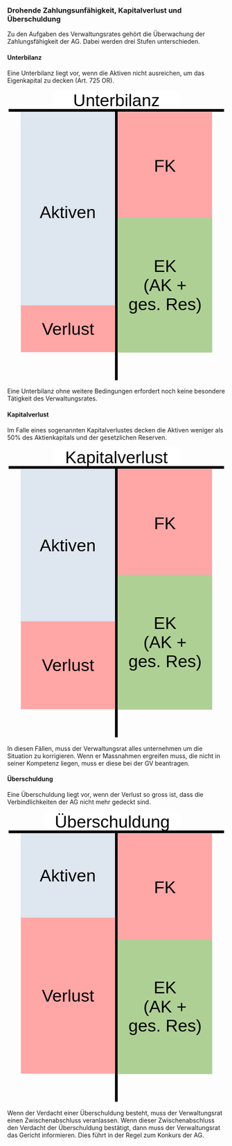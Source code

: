 ### Drohende Zahlungsunfähigkeit, Kapitalverlust und Überschuldung

Zu den Aufgaben des Verwaltungsrates gehört die Überwachung der
Zahlungsfähigkeit der AG. Dabei werden drei Stufen unterschieden.

#### Unterbilanz

Eine Unterbilanz liegt vor, wenn die Aktiven nicht ausreichen, um das
Eigenkapital zu decken (Art. 725 OR).

<svg
   version="1.2"
   width="100%"
   height="108.01mm"
   viewBox="0 0 8101.0002 10801"
   preserveAspectRatio="xMidYMid"
   fill-rule="evenodd"
   stroke-width="28.222"
   stroke-linejoin="round"
   xml:space="preserve"
   id="svg62"
   sodipodi:docname="231024_unterbilanz.svg"
   inkscape:version="1.3 (0e150ed6c4, 2023-07-21)"
   xmlns:inkscape="http://www.inkscape.org/namespaces/inkscape"
   xmlns:sodipodi="http://sodipodi.sourceforge.net/DTD/sodipodi-0.dtd"
   xmlns="http://www.w3.org/2000/svg"
   xmlns:svg="http://www.w3.org/2000/svg"
   xmlns:ooo="http://xml.openoffice.org/svg/export"><sodipodi:namedview
   id="namedview62"
   pagecolor="#ffffff"
   bordercolor="#000000"
   borderopacity="0.25"
   inkscape:showpageshadow="2"
   inkscape:pageopacity="0.0"
   inkscape:pagecheckerboard="0"
   inkscape:deskcolor="#d1d1d1"
   inkscape:document-units="mm"
   inkscape:zoom="0.48106061"
   inkscape:cx="284.7874"
   inkscape:cy="476.0315"
   inkscape:window-width="1280"
   inkscape:window-height="778"
   inkscape:window-x="-6"
   inkscape:window-y="-6"
   inkscape:window-maximized="1"
   inkscape:current-layer="svg62" />&#10; <defs
   class="ClipPathGroup"
   id="defs2">&#10;  <clipPath
   id="presentation_clip_path"
   clipPathUnits="userSpaceOnUse">&#10;   <rect
   x="0"
   y="0"
   width="21000"
   height="29700"
   id="rect1" />&#10;  </clipPath>&#10;  <clipPath
   id="presentation_clip_path_shrink"
   clipPathUnits="userSpaceOnUse">&#10;   <rect
   x="21"
   y="29"
   width="20958"
   height="29641"
   id="rect2" />&#10;  </clipPath>&#10; </defs>&#10; <defs
   id="defs27">&#10;  <font
   id="EmbeddedFont_1"
   horiz-adv-x="2048"
   horiz-origin-x="0"
   horiz-origin-y="0"
   vert-origin-x="512"
   vert-origin-y="768"
   vert-adv-y="1024">&#10;   <font-face
   font-family="Liberation Sans embedded"
   units-per-em="2048"
   font-weight="normal"
   font-style="normal"
   ascent="1852"
   descent="432"
   id="font-face2" />&#10;   <missing-glyph
   horiz-adv-x="2048"
   d="M 0,0 L 2047,0 2047,2047 0,2047 0,0 Z"
   id="missing-glyph2" />&#10;   <glyph
   unicode="z"
   horiz-adv-x="848"
   d="M 83,0 L 83,137 688,943 117,943 117,1082 901,1082 901,945 295,139 922,139 922,0 83,0 Z"
   id="glyph2" />&#10;   <glyph
   unicode="v"
   horiz-adv-x="1024"
   d="M 613,0 L 400,0 7,1082 199,1082 437,378 C 446,351 469,272 506,141 L 541,258 580,376 826,1082 1017,1082 613,0 Z"
   id="glyph3" />&#10;   <glyph
   unicode="u"
   horiz-adv-x="874"
   d="M 314,1082 L 314,396 C 314,325 321,269 335,230 349,191 371,162 402,145 433,128 478,119 537,119 624,119 692,149 742,208 792,267 817,350 817,455 L 817,1082 997,1082 997,231 C 997,105 999,28 1003,0 L 833,0 C 832,3 832,12 831,27 830,42 830,59 829,78 828,97 826,132 825,185 L 822,185 C 781,110 733,58 679,27 624,-4 557,-20 476,-20 357,-20 271,10 216,69 161,128 133,225 133,361 L 133,1082 314,1082 Z"
   id="glyph4" />&#10;   <glyph
   unicode="t"
   horiz-adv-x="531"
   d="M 554,8 C 495,-8 434,-16 372,-16 228,-16 156,66 156,229 L 156,951 31,951 31,1082 163,1082 216,1324 336,1324 336,1082 536,1082 536,951 336,951 336,268 C 336,216 345,180 362,159 379,138 408,127 450,127 474,127 509,132 554,141 L 554,8 Z"
   id="glyph5" />&#10;   <glyph
   unicode="s"
   horiz-adv-x="901"
   d="M 950,299 C 950,197 912,118 835,63 758,8 650,-20 511,-20 376,-20 273,2 200,47 127,91 79,160 57,254 L 216,285 C 231,227 263,185 311,158 359,131 426,117 511,117 602,117 669,131 712,159 754,187 775,229 775,285 775,328 760,362 731,389 702,416 654,438 589,455 L 460,489 C 357,516 283,542 240,568 196,593 162,624 137,661 112,698 100,743 100,796 100,895 135,970 206,1022 276,1073 378,1099 513,1099 632,1099 727,1078 798,1036 868,994 912,927 931,834 L 769,814 C 759,862 732,899 689,925 645,950 586,963 513,963 432,963 372,951 333,926 294,901 275,864 275,814 275,783 283,758 299,738 315,718 339,701 370,687 401,673 467,654 568,629 663,605 732,583 774,563 816,542 849,520 874,495 898,470 917,442 930,410 943,377 950,340 950,299 Z"
   id="glyph6" />&#10;   <glyph
   unicode="r"
   horiz-adv-x="522"
   d="M 142,0 L 142,830 C 142,906 140,990 136,1082 L 306,1082 C 311,959 314,886 314,861 L 318,861 C 347,954 380,1017 417,1051 454,1085 507,1102 575,1102 599,1102 623,1099 648,1092 L 648,927 C 624,934 592,937 552,937 477,937 420,905 381,841 342,776 322,684 322,564 L 322,0 142,0 Z"
   id="glyph7" />&#10;   <glyph
   unicode="n"
   horiz-adv-x="874"
   d="M 825,0 L 825,686 C 825,757 818,813 804,852 790,891 768,920 737,937 706,954 661,963 602,963 515,963 447,933 397,874 347,815 322,732 322,627 L 322,0 142,0 142,851 C 142,977 140,1054 136,1082 L 306,1082 C 307,1079 307,1070 308,1055 309,1040 310,1024 311,1005 312,986 313,950 314,897 L 317,897 C 358,972 406,1025 461,1056 515,1087 582,1102 663,1102 782,1102 869,1073 924,1014 979,955 1006,857 1006,721 L 1006,0 825,0 Z"
   id="glyph8" />&#10;   <glyph
   unicode="l"
   horiz-adv-x="195"
   d="M 138,0 L 138,1484 318,1484 318,0 138,0 Z"
   id="glyph9" />&#10;   <glyph
   unicode="k"
   horiz-adv-x="901"
   d="M 816,0 L 450,494 318,385 318,0 138,0 138,1484 318,1484 318,557 793,1082 1004,1082 565,617 1027,0 816,0 Z"
   id="glyph10" />&#10;   <glyph
   unicode="i"
   horiz-adv-x="187"
   d="M 137,1312 L 137,1484 317,1484 317,1312 137,1312 Z M 137,0 L 137,1082 317,1082 317,0 137,0 Z"
   id="glyph11" />&#10;   <glyph
   unicode="g"
   horiz-adv-x="936"
   d="M 548,-425 C 430,-425 336,-402 266,-355 196,-309 151,-243 131,-158 L 312,-132 C 324,-182 351,-220 392,-247 433,-274 486,-288 553,-288 732,-288 822,-183 822,27 L 822,201 820,201 C 786,132 739,80 680,45 621,10 551,-8 472,-8 339,-8 242,36 180,124 117,212 86,350 86,539 86,730 120,872 187,963 254,1054 355,1099 492,1099 569,1099 635,1082 692,1047 748,1012 791,962 822,897 L 824,897 C 824,917 825,952 828,1001 831,1050 833,1077 836,1082 L 1007,1082 C 1003,1046 1001,971 1001,858 L 1001,31 C 1001,-273 850,-425 548,-425 Z M 822,541 C 822,629 810,705 786,769 762,832 728,881 685,915 641,948 591,965 536,965 444,965 377,932 335,865 293,798 272,690 272,541 272,393 292,287 331,222 370,157 438,125 533,125 590,125 640,142 684,175 728,208 762,256 786,319 810,381 822,455 822,541 Z"
   id="glyph12" />&#10;   <glyph
   unicode="e"
   horiz-adv-x="972"
   d="M 276,503 C 276,379 302,283 353,216 404,149 479,115 578,115 656,115 719,131 766,162 813,193 844,233 861,281 L 1019,236 C 954,65 807,-20 578,-20 418,-20 296,28 213,123 129,218 87,360 87,548 87,727 129,864 213,959 296,1054 416,1102 571,1102 889,1102 1048,910 1048,527 L 1048,503 276,503 Z M 862,641 C 852,755 823,838 775,891 727,943 658,969 568,969 481,969 412,940 361,882 310,823 282,743 278,641 L 862,641 Z"
   id="glyph13" />&#10;   <glyph
   unicode="b"
   horiz-adv-x="927"
   d="M 1053,546 C 1053,169 920,-20 655,-20 573,-20 505,-5 451,25 396,54 352,102 318,168 L 316,168 C 316,147 315,116 312,74 309,31 307,7 306,0 L 132,0 C 136,36 138,110 138,223 L 138,1484 318,1484 318,1061 C 318,1018 317,967 314,908 L 318,908 C 351,977 396,1027 451,1057 506,1087 574,1102 655,1102 792,1102 892,1056 957,964 1021,872 1053,733 1053,546 Z M 864,540 C 864,691 844,800 804,865 764,930 699,963 609,963 508,963 434,928 388,859 341,790 318,680 318,529 318,387 341,282 386,215 431,147 505,113 607,113 698,113 763,147 804,214 844,281 864,389 864,540 Z"
   id="glyph14" />&#10;   <glyph
   unicode="a"
   horiz-adv-x="1060"
   d="M 414,-20 C 305,-20 224,9 169,66 114,123 87,202 87,302 87,414 124,500 198,560 271,620 390,652 554,656 L 797,660 797,719 C 797,807 778,870 741,908 704,946 645,965 565,965 484,965 426,951 389,924 352,897 330,853 323,793 L 135,810 C 166,1005 310,1102 569,1102 705,1102 807,1071 876,1009 945,946 979,856 979,738 L 979,272 C 979,219 986,179 1000,152 1014,125 1041,111 1080,111 1097,111 1117,113 1139,118 L 1139,6 C 1094,-5 1047,-10 1000,-10 933,-10 885,8 855,43 824,78 807,132 803,207 L 797,207 C 751,124 698,66 637,32 576,-3 501,-20 414,-20 Z M 455,115 C 521,115 580,130 631,160 682,190 723,231 753,284 782,336 797,390 797,445 L 797,534 600,530 C 515,529 451,520 408,504 364,488 330,463 307,430 284,397 272,353 272,299 272,240 288,195 320,163 351,131 396,115 455,115 Z"
   id="glyph15" />&#10;   <glyph
   unicode="V"
   horiz-adv-x="1350"
   d="M 782,0 L 584,0 9,1409 210,1409 600,417 684,168 768,417 1156,1409 1357,1409 782,0 Z"
   id="glyph16" />&#10;   <glyph
   unicode="U"
   horiz-adv-x="1165"
   d="M 731,-20 C 616,-20 515,1 429,43 343,85 276,146 229,226 182,306 158,401 158,512 L 158,1409 349,1409 349,528 C 349,399 382,302 447,235 512,168 607,135 730,135 857,135 955,170 1026,239 1096,308 1131,408 1131,541 L 1131,1409 1321,1409 1321,530 C 1321,416 1297,318 1249,235 1200,152 1132,89 1044,46 955,2 851,-20 731,-20 Z"
   id="glyph17" />&#10;   <glyph
   unicode="R"
   horiz-adv-x="1226"
   d="M 1164,0 L 798,585 359,585 359,0 168,0 168,1409 831,1409 C 990,1409 1112,1374 1199,1303 1285,1232 1328,1133 1328,1006 1328,901 1298,813 1237,742 1176,671 1091,626 984,607 L 1384,0 1164,0 Z M 1136,1004 C 1136,1086 1108,1149 1053,1192 997,1235 917,1256 812,1256 L 359,1256 359,736 820,736 C 921,736 999,760 1054,807 1109,854 1136,919 1136,1004 Z"
   id="glyph18" />&#10;   <glyph
   unicode="K"
   horiz-adv-x="1182"
   d="M 1106,0 L 543,680 359,540 359,0 168,0 168,1409 359,1409 359,703 1038,1409 1263,1409 663,797 1343,0 1106,0 Z"
   id="glyph19" />&#10;   <glyph
   unicode="F"
   horiz-adv-x="1006"
   d="M 359,1253 L 359,729 1145,729 1145,571 359,571 359,0 168,0 168,1409 1169,1409 1169,1253 359,1253 Z"
   id="glyph20" />&#10;   <glyph
   unicode="E"
   horiz-adv-x="1112"
   d="M 168,0 L 168,1409 1237,1409 1237,1253 359,1253 359,801 1177,801 1177,647 359,647 359,156 1278,156 1278,0 168,0 Z"
   id="glyph21" />&#10;   <glyph
   unicode="A"
   horiz-adv-x="1368"
   d="M 1167,0 L 1006,412 364,412 202,0 4,0 579,1409 796,1409 1362,0 1167,0 Z M 685,1265 L 676,1237 C 659,1182 635,1111 602,1024 L 422,561 949,561 768,1026 C 749,1072 731,1124 712,1182 L 685,1265 Z"
   id="glyph22" />&#10;   <glyph
   unicode="."
   horiz-adv-x="204"
   d="M 187,0 L 187,219 382,219 382,0 187,0 Z"
   id="glyph23" />&#10;   <glyph
   unicode="+"
   horiz-adv-x="998"
   d="M 671,608 L 671,180 524,180 524,608 100,608 100,754 524,754 524,1182 671,1182 671,754 1095,754 1095,608 671,608 Z"
   id="glyph24" />&#10;   <glyph
   unicode=")"
   horiz-adv-x="548"
   d="M 555,528 C 555,335 525,162 465,9 404,-144 311,-289 186,-424 L 12,-424 C 137,-284 229,-136 287,19 345,174 374,344 374,530 374,716 345,887 287,1042 228,1197 137,1345 12,1484 L 186,1484 C 312,1348 405,1203 465,1050 525,896 555,723 555,532 L 555,528 Z"
   id="glyph25" />&#10;   <glyph
   unicode="("
   horiz-adv-x="548"
   d="M 127,532 C 127,725 157,898 218,1051 278,1204 371,1349 496,1484 L 670,1484 C 545,1345 454,1198 396,1042 337,886 308,715 308,530 308,345 337,175 395,20 452,-135 544,-283 670,-424 L 496,-424 C 370,-288 277,-143 217,11 157,164 127,337 127,528 L 127,532 Z"
   id="glyph26" />&#10;   <glyph
   unicode=" "
   horiz-adv-x="564"
   id="glyph27" />&#10;  </font>&#10; </defs>&#10; <defs
   class="TextShapeIndex"
   id="defs28">&#10;  <g
   ooo:slide="id1"
   ooo:id-list="id3 id4 id5 id6 id7 id8 id9"
   id="g27" />&#10; </defs>&#10; <defs
   class="EmbeddedBulletChars"
   id="defs37">&#10;  <g
   id="bullet-char-template-57356"
   transform="matrix(4.8828125e-4,0,0,-4.8828125e-4,0,0)">&#10;   <path
   d="M 580,1141 1163,571 580,0 -4,571 Z"
   id="path28" />&#10;  </g>&#10;  <g
   id="bullet-char-template-57354"
   transform="matrix(4.8828125e-4,0,0,-4.8828125e-4,0,0)">&#10;   <path
   d="M 8,1128 H 1137 V 0 H 8 Z"
   id="path29" />&#10;  </g>&#10;  <g
   id="bullet-char-template-10146"
   transform="matrix(4.8828125e-4,0,0,-4.8828125e-4,0,0)">&#10;   <path
   d="M 174,0 602,739 174,1481 1456,739 Z M 1358,739 309,1346 659,739 Z"
   id="path30" />&#10;  </g>&#10;  <g
   id="bullet-char-template-10132"
   transform="matrix(4.8828125e-4,0,0,-4.8828125e-4,0,0)">&#10;   <path
   d="M 2015,739 1276,0 H 717 l 543,543 H 174 v 393 h 1086 l -543,545 h 557 z"
   id="path31" />&#10;  </g>&#10;  <g
   id="bullet-char-template-10007"
   transform="matrix(4.8828125e-4,0,0,-4.8828125e-4,0,0)">&#10;   <path
   d="m 0,-2 c -7,16 -16,29 -25,39 l 381,530 c -94,256 -141,385 -141,387 0,25 13,38 40,38 9,0 21,-2 34,-5 21,4 42,12 65,25 l 27,-13 111,-251 280,301 64,-25 24,25 c 21,-10 41,-24 62,-43 C 886,937 835,863 770,784 769,783 710,716 594,584 L 774,223 c 0,-27 -21,-55 -63,-84 l 16,-20 C 717,90 699,76 672,76 641,76 570,178 457,381 L 164,-76 c -22,-34 -53,-51 -92,-51 -42,0 -63,17 -64,51 -7,9 -10,24 -10,44 0,9 1,19 2,30 z"
   id="path32" />&#10;  </g>&#10;  <g
   id="bullet-char-template-10004"
   transform="matrix(4.8828125e-4,0,0,-4.8828125e-4,0,0)">&#10;   <path
   d="M 285,-33 C 182,-33 111,30 74,156 52,228 41,333 41,471 c 0,78 14,145 41,201 34,71 87,106 158,106 53,0 88,-31 106,-94 l 23,-176 c 8,-64 28,-97 59,-98 l 735,706 c 11,11 33,17 66,17 42,0 63,-15 63,-46 V 965 c 0,-36 -10,-64 -30,-84 L 442,47 C 390,-6 338,-33 285,-33 Z"
   id="path33" />&#10;  </g>&#10;  <g
   id="bullet-char-template-9679"
   transform="matrix(4.8828125e-4,0,0,-4.8828125e-4,0,0)">&#10;   <path
   d="M 813,0 C 632,0 489,54 383,161 276,268 223,411 223,592 c 0,181 53,324 160,431 106,107 249,161 430,161 179,0 323,-54 432,-161 108,-107 162,-251 162,-431 0,-180 -54,-324 -162,-431 C 1136,54 992,0 813,0 Z"
   id="path34" />&#10;  </g>&#10;  <g
   id="bullet-char-template-8226"
   transform="matrix(4.8828125e-4,0,0,-4.8828125e-4,0,0)">&#10;   <path
   d="m 346,457 c -73,0 -137,26 -191,78 -54,51 -81,114 -81,188 0,73 27,136 81,188 54,52 118,78 191,78 73,0 134,-26 185,-79 51,-51 77,-114 77,-187 0,-75 -25,-137 -76,-188 -50,-52 -112,-78 -186,-78 z"
   id="path35" />&#10;  </g>&#10;  <g
   id="bullet-char-template-8211"
   transform="matrix(4.8828125e-4,0,0,-4.8828125e-4,0,0)">&#10;   <path
   d="M -4,459 H 1135 V 606 H -4 Z"
   id="path36" />&#10;  </g>&#10;  <g
   id="bullet-char-template-61548"
   transform="matrix(4.8828125e-4,0,0,-4.8828125e-4,0,0)">&#10;   <path
   d="m 173,740 c 0,163 58,303 173,419 116,115 255,173 419,173 163,0 302,-58 418,-173 116,-116 174,-256 174,-419 0,-163 -58,-303 -174,-418 C 1067,206 928,148 765,148 601,148 462,206 346,322 231,437 173,577 173,740 Z"
   id="path37" />&#10;  </g>&#10; </defs>&#10; <g
   id="g37"
   transform="translate(-2950,-2275)">&#10;  <g
   id="id2"
   class="Master_Slide">&#10;   <g
   id="bg-id2"
   class="Background" />&#10;   <g
   id="bo-id2"
   class="BackgroundObjects" />&#10;  </g>&#10; </g>&#10; <g
   class="SlideGroup"
   id="g62"
   transform="translate(-2950,-2275)">&#10;  <g
   id="g61">&#10;   <g
   id="container-id1">&#10;    <g
   id="id1"
   class="Slide"
   clip-path="url(#presentation_clip_path)">&#10;     <g
   class="Page"
   id="g60">&#10;      <g
   class="com.sun.star.drawing.CustomShape"
   id="g40">&#10;       <g
   id="id3">&#10;        <rect
   class="BoundingBox"
   stroke="none"
   fill="none"
   x="4625"
   y="2275"
   width="4751"
   height="751"
   id="rect37" />&#10;        <path
   fill="#ffffff"
   stroke="none"
   d="M 7000,3025 H 4625 v -750 h 4750 v 750 z"
   id="path38" />&#10;        <text
   class="SVGTextShape"
   id="text40"><tspan
     class="TextParagraph"
     font-family="'Liberation Sans', sans-serif"
     font-size="635px"
     font-weight="400"
     id="tspan40"><tspan
       class="TextPosition"
       x="5399"
       y="2870"
       id="tspan39"><tspan
         fill="#000000"
         stroke="none"
         style="white-space:pre"
         id="tspan38">Unterbilanz</tspan></tspan></tspan></text>&#10;       </g>&#10;      </g>&#10;      <g
   class="com.sun.star.drawing.LineShape"
   id="g41">&#10;       <g
   id="id4">&#10;        <rect
   class="BoundingBox"
   stroke="none"
   fill="none"
   x="2950"
   y="2975"
   width="8101"
   height="101"
   id="rect40" />&#10;        <path
   fill="none"
   stroke="#000000"
   stroke-width="100"
   stroke-linejoin="round"
   d="m 3000,3025 h 8000"
   id="path40" />&#10;       </g>&#10;      </g>&#10;      <g
   class="com.sun.star.drawing.LineShape"
   id="g42">&#10;       <g
   id="id5">&#10;        <rect
   class="BoundingBox"
   stroke="none"
   fill="none"
   x="6950"
   y="2975"
   width="101"
   height="10101"
   id="rect41" />&#10;        <path
   fill="none"
   stroke="#000000"
   stroke-width="100"
   stroke-linejoin="round"
   d="M 7000,3025 V 13025"
   id="path41" />&#10;       </g>&#10;      </g>&#10;      <g
   class="com.sun.star.drawing.CustomShape"
   id="g44">&#10;       <g
   id="id6">&#10;        <rect
   class="BoundingBox"
   stroke="none"
   fill="none"
   x="7055"
   y="3085"
   width="3501"
   height="4001"
   id="rect42" />&#10;        <path
   fill="#ffa6a6"
   stroke="none"
   d="M 8805,7085 H 7055 V 3085 h 3500 v 4000 z"
   id="path42" />&#10;        <text
   class="SVGTextShape"
   id="text44"><tspan
     class="TextParagraph"
     font-family="'Liberation Sans', sans-serif"
     font-size="635px"
     font-weight="400"
     id="tspan44"><tspan
       class="TextPosition"
       x="8398"
       y="5305"
       id="tspan43"><tspan
         fill="#000000"
         stroke="none"
         style="white-space:pre"
         id="tspan42">FK</tspan></tspan></tspan></text>&#10;       </g>&#10;      </g>&#10;      <g
   class="com.sun.star.drawing.CustomShape"
   id="g53">&#10;       <g
   id="id7">&#10;        <rect
   class="BoundingBox"
   stroke="none"
   fill="none"
   x="7060"
   y="7000"
   width="3501"
   height="5001"
   id="rect44" />&#10;        <path
   fill="#afd095"
   stroke="none"
   d="M 8810,12000 H 7060 V 7000 h 3500 v 5000 z"
   id="path44" />&#10;        <text
   class="SVGTextShape"
   id="text53"><tspan
     class="TextParagraph"
     font-family="'Liberation Sans', sans-serif"
     font-size="635px"
     font-weight="400"
     id="tspan47"><tspan
       class="TextPosition"
       x="8386"
       y="9009"
       id="tspan46"><tspan
         fill="#000000"
         stroke="none"
         style="white-space:pre"
         id="tspan45">EK</tspan></tspan></tspan><tspan
     class="TextParagraph"
     font-family="'Liberation Sans', sans-serif"
     font-size="635px"
     font-weight="400"
     id="tspan50"><tspan
       class="TextPosition"
       x="8005"
       y="9720"
       id="tspan49"><tspan
         fill="#000000"
         stroke="none"
         style="white-space:pre"
         id="tspan48">(AK +</tspan></tspan></tspan><tspan
     class="TextParagraph"
     font-family="'Liberation Sans', sans-serif"
     font-size="635px"
     font-weight="400"
     id="tspan53"><tspan
       class="TextPosition"
       x="7452"
       y="10431"
       id="tspan52"><tspan
         fill="#000000"
         stroke="none"
         style="white-space:pre"
         id="tspan51">ges. Res)</tspan></tspan></tspan></text>&#10;       </g>&#10;      </g>&#10;      <g
   class="com.sun.star.drawing.CustomShape"
   id="g56">&#10;       <g
   id="id8">&#10;        <rect
   class="BoundingBox"
   stroke="none"
   fill="none"
   x="3445"
   y="3084"
   width="3501"
   height="7416"
   id="rect53" />&#10;        <path
   fill="#dee6ef"
   stroke="none"
   d="M 5195,10499 H 3445 V 3084 h 3500 v 7415 z"
   id="path53" />&#10;        <text
   class="SVGTextShape"
   id="text56"><tspan
     class="TextParagraph"
     font-family="'Liberation Sans', sans-serif"
     font-size="635px"
     font-weight="400"
     id="tspan56"><tspan
       class="TextPosition"
       x="4155"
       y="7012"
       id="tspan55"><tspan
         fill="#000000"
         stroke="none"
         style="white-space:pre"
         id="tspan54">Aktiven</tspan></tspan></tspan></text>&#10;       </g>&#10;      </g>&#10;      <g
   class="com.sun.star.drawing.CustomShape"
   id="g59">&#10;       <g
   id="id9">&#10;        <rect
   class="BoundingBox"
   stroke="none"
   fill="none"
   x="3455"
   y="10249"
   width="3501"
   height="1736"
   id="rect56" />&#10;        <path
   fill="#ffa6a6"
   stroke="none"
   d="M 5205,11984 H 3455 v -1735 h 3500 v 1735 z"
   id="path56" />&#10;        <text
   class="SVGTextShape"
   id="text59"><tspan
     class="TextParagraph"
     font-family="'Liberation Sans', sans-serif"
     font-size="635px"
     font-weight="400"
     id="tspan59"><tspan
       class="TextPosition"
       x="4235"
       y="11337"
       id="tspan58"><tspan
         fill="#000000"
         stroke="none"
         style="white-space:pre"
         id="tspan57">Verlust</tspan></tspan></tspan></text>&#10;
         </g>&#10;      </g>&#10;     </g>&#10;    </g>&#10;   </g>&#10;
         </g>&#10; </g>&#10;</svg>
         
Eine Unterbilanz ohne weitere Bedingungen erfordert noch keine besondere
Tätigkeit des Verwaltungsrates.

#### Kapitalverlust

Im Falle eines sogenannten Kapitalverlustes decken die Aktiven weniger
als 50% des Aktienkapitals und der gesetzlichen Reserven.

<svg
   version="1.2"
   width="100%"
   height="108.01mm"
   viewBox="0 0 8101.0002 10801"
   preserveAspectRatio="xMidYMid"
   fill-rule="evenodd"
   stroke-width="28.222"
   stroke-linejoin="round"
   xml:space="preserve"
   id="svg60"
   sodipodi:docname="231024_kapitalverlust.svg"
   inkscape:version="1.3 (0e150ed6c4, 2023-07-21)"
   xmlns:inkscape="http://www.inkscape.org/namespaces/inkscape"
   xmlns:sodipodi="http://sodipodi.sourceforge.net/DTD/sodipodi-0.dtd"
   xmlns="http://www.w3.org/2000/svg"
   xmlns:svg="http://www.w3.org/2000/svg"
   xmlns:ooo="http://xml.openoffice.org/svg/export"><sodipodi:namedview
   id="namedview60"
   pagecolor="#ffffff"
   bordercolor="#000000"
   borderopacity="0.25"
   inkscape:showpageshadow="2"
   inkscape:pageopacity="0.0"
   inkscape:pagecheckerboard="0"
   inkscape:deskcolor="#d1d1d1"
   inkscape:document-units="mm"
   inkscape:zoom="0.48106061"
   inkscape:cx="284.7874"
   inkscape:cy="473.95276"
   inkscape:window-width="1280"
   inkscape:window-height="778"
   inkscape:window-x="-6"
   inkscape:window-y="-6"
   inkscape:window-maximized="1"
   inkscape:current-layer="svg60" />&#10; <defs
   class="ClipPathGroup"
   id="defs2">&#10;  <clipPath
   id="presentation_clip_path"
   clipPathUnits="userSpaceOnUse">&#10;   <rect
   x="0"
   y="0"
   width="21000"
   height="29700"
   id="rect1" />&#10;  </clipPath>&#10;  <clipPath
   id="presentation_clip_path_shrink"
   clipPathUnits="userSpaceOnUse">&#10;   <rect
   x="21"
   y="29"
   width="20958"
   height="29641"
   id="rect2" />&#10;  </clipPath>&#10; </defs>&#10; <defs
   id="defs25">&#10;  <font
   id="EmbeddedFont_1"
   horiz-adv-x="2048"
   horiz-origin-x="0"
   horiz-origin-y="0"
   vert-origin-x="512"
   vert-origin-y="768"
   vert-adv-y="1024">&#10;   <font-face
   font-family="Liberation Sans embedded"
   units-per-em="2048"
   font-weight="normal"
   font-style="normal"
   ascent="1852"
   descent="432"
   id="font-face2" />&#10;   <missing-glyph
   horiz-adv-x="2048"
   d="M 0,0 L 2047,0 2047,2047 0,2047 0,0 Z"
   id="missing-glyph2" />&#10;   <glyph
   unicode="v"
   horiz-adv-x="1024"
   d="M 613,0 L 400,0 7,1082 199,1082 437,378 C 446,351 469,272 506,141 L 541,258 580,376 826,1082 1017,1082 613,0 Z"
   id="glyph2" />&#10;   <glyph
   unicode="u"
   horiz-adv-x="874"
   d="M 314,1082 L 314,396 C 314,325 321,269 335,230 349,191 371,162 402,145 433,128 478,119 537,119 624,119 692,149 742,208 792,267 817,350 817,455 L 817,1082 997,1082 997,231 C 997,105 999,28 1003,0 L 833,0 C 832,3 832,12 831,27 830,42 830,59 829,78 828,97 826,132 825,185 L 822,185 C 781,110 733,58 679,27 624,-4 557,-20 476,-20 357,-20 271,10 216,69 161,128 133,225 133,361 L 133,1082 314,1082 Z"
   id="glyph3" />&#10;   <glyph
   unicode="t"
   horiz-adv-x="531"
   d="M 554,8 C 495,-8 434,-16 372,-16 228,-16 156,66 156,229 L 156,951 31,951 31,1082 163,1082 216,1324 336,1324 336,1082 536,1082 536,951 336,951 336,268 C 336,216 345,180 362,159 379,138 408,127 450,127 474,127 509,132 554,141 L 554,8 Z"
   id="glyph4" />&#10;   <glyph
   unicode="s"
   horiz-adv-x="901"
   d="M 950,299 C 950,197 912,118 835,63 758,8 650,-20 511,-20 376,-20 273,2 200,47 127,91 79,160 57,254 L 216,285 C 231,227 263,185 311,158 359,131 426,117 511,117 602,117 669,131 712,159 754,187 775,229 775,285 775,328 760,362 731,389 702,416 654,438 589,455 L 460,489 C 357,516 283,542 240,568 196,593 162,624 137,661 112,698 100,743 100,796 100,895 135,970 206,1022 276,1073 378,1099 513,1099 632,1099 727,1078 798,1036 868,994 912,927 931,834 L 769,814 C 759,862 732,899 689,925 645,950 586,963 513,963 432,963 372,951 333,926 294,901 275,864 275,814 275,783 283,758 299,738 315,718 339,701 370,687 401,673 467,654 568,629 663,605 732,583 774,563 816,542 849,520 874,495 898,470 917,442 930,410 943,377 950,340 950,299 Z"
   id="glyph5" />&#10;   <glyph
   unicode="r"
   horiz-adv-x="522"
   d="M 142,0 L 142,830 C 142,906 140,990 136,1082 L 306,1082 C 311,959 314,886 314,861 L 318,861 C 347,954 380,1017 417,1051 454,1085 507,1102 575,1102 599,1102 623,1099 648,1092 L 648,927 C 624,934 592,937 552,937 477,937 420,905 381,841 342,776 322,684 322,564 L 322,0 142,0 Z"
   id="glyph6" />&#10;   <glyph
   unicode="p"
   horiz-adv-x="927"
   d="M 1053,546 C 1053,169 920,-20 655,-20 488,-20 376,43 319,168 L 314,168 C 317,163 318,106 318,-2 L 318,-425 138,-425 138,861 C 138,972 136,1046 132,1082 L 306,1082 C 307,1079 308,1070 309,1054 310,1037 312,1012 314,978 315,944 316,921 316,908 L 320,908 C 352,975 394,1024 447,1055 500,1086 569,1101 655,1101 788,1101 888,1056 954,967 1020,878 1053,737 1053,546 Z M 864,542 C 864,693 844,800 803,865 762,930 698,962 609,962 538,962 482,947 442,917 401,887 371,840 350,777 329,713 318,630 318,528 318,386 341,281 386,214 431,147 505,113 607,113 696,113 762,146 803,212 844,277 864,387 864,542 Z"
   id="glyph7" />&#10;   <glyph
   unicode="n"
   horiz-adv-x="874"
   d="M 825,0 L 825,686 C 825,757 818,813 804,852 790,891 768,920 737,937 706,954 661,963 602,963 515,963 447,933 397,874 347,815 322,732 322,627 L 322,0 142,0 142,851 C 142,977 140,1054 136,1082 L 306,1082 C 307,1079 307,1070 308,1055 309,1040 310,1024 311,1005 312,986 313,950 314,897 L 317,897 C 358,972 406,1025 461,1056 515,1087 582,1102 663,1102 782,1102 869,1073 924,1014 979,955 1006,857 1006,721 L 1006,0 825,0 Z"
   id="glyph8" />&#10;   <glyph
   unicode="l"
   horiz-adv-x="195"
   d="M 138,0 L 138,1484 318,1484 318,0 138,0 Z"
   id="glyph9" />&#10;   <glyph
   unicode="k"
   horiz-adv-x="901"
   d="M 816,0 L 450,494 318,385 318,0 138,0 138,1484 318,1484 318,557 793,1082 1004,1082 565,617 1027,0 816,0 Z"
   id="glyph10" />&#10;   <glyph
   unicode="i"
   horiz-adv-x="187"
   d="M 137,1312 L 137,1484 317,1484 317,1312 137,1312 Z M 137,0 L 137,1082 317,1082 317,0 137,0 Z"
   id="glyph11" />&#10;   <glyph
   unicode="g"
   horiz-adv-x="936"
   d="M 548,-425 C 430,-425 336,-402 266,-355 196,-309 151,-243 131,-158 L 312,-132 C 324,-182 351,-220 392,-247 433,-274 486,-288 553,-288 732,-288 822,-183 822,27 L 822,201 820,201 C 786,132 739,80 680,45 621,10 551,-8 472,-8 339,-8 242,36 180,124 117,212 86,350 86,539 86,730 120,872 187,963 254,1054 355,1099 492,1099 569,1099 635,1082 692,1047 748,1012 791,962 822,897 L 824,897 C 824,917 825,952 828,1001 831,1050 833,1077 836,1082 L 1007,1082 C 1003,1046 1001,971 1001,858 L 1001,31 C 1001,-273 850,-425 548,-425 Z M 822,541 C 822,629 810,705 786,769 762,832 728,881 685,915 641,948 591,965 536,965 444,965 377,932 335,865 293,798 272,690 272,541 272,393 292,287 331,222 370,157 438,125 533,125 590,125 640,142 684,175 728,208 762,256 786,319 810,381 822,455 822,541 Z"
   id="glyph12" />&#10;   <glyph
   unicode="e"
   horiz-adv-x="972"
   d="M 276,503 C 276,379 302,283 353,216 404,149 479,115 578,115 656,115 719,131 766,162 813,193 844,233 861,281 L 1019,236 C 954,65 807,-20 578,-20 418,-20 296,28 213,123 129,218 87,360 87,548 87,727 129,864 213,959 296,1054 416,1102 571,1102 889,1102 1048,910 1048,527 L 1048,503 276,503 Z M 862,641 C 852,755 823,838 775,891 727,943 658,969 568,969 481,969 412,940 361,882 310,823 282,743 278,641 L 862,641 Z"
   id="glyph13" />&#10;   <glyph
   unicode="a"
   horiz-adv-x="1060"
   d="M 414,-20 C 305,-20 224,9 169,66 114,123 87,202 87,302 87,414 124,500 198,560 271,620 390,652 554,656 L 797,660 797,719 C 797,807 778,870 741,908 704,946 645,965 565,965 484,965 426,951 389,924 352,897 330,853 323,793 L 135,810 C 166,1005 310,1102 569,1102 705,1102 807,1071 876,1009 945,946 979,856 979,738 L 979,272 C 979,219 986,179 1000,152 1014,125 1041,111 1080,111 1097,111 1117,113 1139,118 L 1139,6 C 1094,-5 1047,-10 1000,-10 933,-10 885,8 855,43 824,78 807,132 803,207 L 797,207 C 751,124 698,66 637,32 576,-3 501,-20 414,-20 Z M 455,115 C 521,115 580,130 631,160 682,190 723,231 753,284 782,336 797,390 797,445 L 797,534 600,530 C 515,529 451,520 408,504 364,488 330,463 307,430 284,397 272,353 272,299 272,240 288,195 320,163 351,131 396,115 455,115 Z"
   id="glyph14" />&#10;   <glyph
   unicode="V"
   horiz-adv-x="1350"
   d="M 782,0 L 584,0 9,1409 210,1409 600,417 684,168 768,417 1156,1409 1357,1409 782,0 Z"
   id="glyph15" />&#10;   <glyph
   unicode="R"
   horiz-adv-x="1226"
   d="M 1164,0 L 798,585 359,585 359,0 168,0 168,1409 831,1409 C 990,1409 1112,1374 1199,1303 1285,1232 1328,1133 1328,1006 1328,901 1298,813 1237,742 1176,671 1091,626 984,607 L 1384,0 1164,0 Z M 1136,1004 C 1136,1086 1108,1149 1053,1192 997,1235 917,1256 812,1256 L 359,1256 359,736 820,736 C 921,736 999,760 1054,807 1109,854 1136,919 1136,1004 Z"
   id="glyph16" />&#10;   <glyph
   unicode="K"
   horiz-adv-x="1182"
   d="M 1106,0 L 543,680 359,540 359,0 168,0 168,1409 359,1409 359,703 1038,1409 1263,1409 663,797 1343,0 1106,0 Z"
   id="glyph17" />&#10;   <glyph
   unicode="F"
   horiz-adv-x="1006"
   d="M 359,1253 L 359,729 1145,729 1145,571 359,571 359,0 168,0 168,1409 1169,1409 1169,1253 359,1253 Z"
   id="glyph18" />&#10;   <glyph
   unicode="E"
   horiz-adv-x="1112"
   d="M 168,0 L 168,1409 1237,1409 1237,1253 359,1253 359,801 1177,801 1177,647 359,647 359,156 1278,156 1278,0 168,0 Z"
   id="glyph19" />&#10;   <glyph
   unicode="A"
   horiz-adv-x="1368"
   d="M 1167,0 L 1006,412 364,412 202,0 4,0 579,1409 796,1409 1362,0 1167,0 Z M 685,1265 L 676,1237 C 659,1182 635,1111 602,1024 L 422,561 949,561 768,1026 C 749,1072 731,1124 712,1182 L 685,1265 Z"
   id="glyph20" />&#10;   <glyph
   unicode="."
   horiz-adv-x="204"
   d="M 187,0 L 187,219 382,219 382,0 187,0 Z"
   id="glyph21" />&#10;   <glyph
   unicode="+"
   horiz-adv-x="998"
   d="M 671,608 L 671,180 524,180 524,608 100,608 100,754 524,754 524,1182 671,1182 671,754 1095,754 1095,608 671,608 Z"
   id="glyph22" />&#10;   <glyph
   unicode=")"
   horiz-adv-x="548"
   d="M 555,528 C 555,335 525,162 465,9 404,-144 311,-289 186,-424 L 12,-424 C 137,-284 229,-136 287,19 345,174 374,344 374,530 374,716 345,887 287,1042 228,1197 137,1345 12,1484 L 186,1484 C 312,1348 405,1203 465,1050 525,896 555,723 555,532 L 555,528 Z"
   id="glyph23" />&#10;   <glyph
   unicode="("
   horiz-adv-x="548"
   d="M 127,532 C 127,725 157,898 218,1051 278,1204 371,1349 496,1484 L 670,1484 C 545,1345 454,1198 396,1042 337,886 308,715 308,530 308,345 337,175 395,20 452,-135 544,-283 670,-424 L 496,-424 C 370,-288 277,-143 217,11 157,164 127,337 127,528 L 127,532 Z"
   id="glyph24" />&#10;   <glyph
   unicode=" "
   horiz-adv-x="564"
   id="glyph25" />&#10;  </font>&#10; </defs>&#10; <defs
   class="TextShapeIndex"
   id="defs26">&#10;  <g
   ooo:slide="id1"
   ooo:id-list="id3 id4 id5 id6 id7 id8 id9"
   id="g25" />&#10; </defs>&#10; <defs
   class="EmbeddedBulletChars"
   id="defs35">&#10;  <g
   id="bullet-char-template-57356"
   transform="matrix(4.8828125e-4,0,0,-4.8828125e-4,0,0)">&#10;   <path
   d="M 580,1141 1163,571 580,0 -4,571 Z"
   id="path26" />&#10;  </g>&#10;  <g
   id="bullet-char-template-57354"
   transform="matrix(4.8828125e-4,0,0,-4.8828125e-4,0,0)">&#10;   <path
   d="M 8,1128 H 1137 V 0 H 8 Z"
   id="path27" />&#10;  </g>&#10;  <g
   id="bullet-char-template-10146"
   transform="matrix(4.8828125e-4,0,0,-4.8828125e-4,0,0)">&#10;   <path
   d="M 174,0 602,739 174,1481 1456,739 Z M 1358,739 309,1346 659,739 Z"
   id="path28" />&#10;  </g>&#10;  <g
   id="bullet-char-template-10132"
   transform="matrix(4.8828125e-4,0,0,-4.8828125e-4,0,0)">&#10;   <path
   d="M 2015,739 1276,0 H 717 l 543,543 H 174 v 393 h 1086 l -543,545 h 557 z"
   id="path29" />&#10;  </g>&#10;  <g
   id="bullet-char-template-10007"
   transform="matrix(4.8828125e-4,0,0,-4.8828125e-4,0,0)">&#10;   <path
   d="m 0,-2 c -7,16 -16,29 -25,39 l 381,530 c -94,256 -141,385 -141,387 0,25 13,38 40,38 9,0 21,-2 34,-5 21,4 42,12 65,25 l 27,-13 111,-251 280,301 64,-25 24,25 c 21,-10 41,-24 62,-43 C 886,937 835,863 770,784 769,783 710,716 594,584 L 774,223 c 0,-27 -21,-55 -63,-84 l 16,-20 C 717,90 699,76 672,76 641,76 570,178 457,381 L 164,-76 c -22,-34 -53,-51 -92,-51 -42,0 -63,17 -64,51 -7,9 -10,24 -10,44 0,9 1,19 2,30 z"
   id="path30" />&#10;  </g>&#10;  <g
   id="bullet-char-template-10004"
   transform="matrix(4.8828125e-4,0,0,-4.8828125e-4,0,0)">&#10;   <path
   d="M 285,-33 C 182,-33 111,30 74,156 52,228 41,333 41,471 c 0,78 14,145 41,201 34,71 87,106 158,106 53,0 88,-31 106,-94 l 23,-176 c 8,-64 28,-97 59,-98 l 735,706 c 11,11 33,17 66,17 42,0 63,-15 63,-46 V 965 c 0,-36 -10,-64 -30,-84 L 442,47 C 390,-6 338,-33 285,-33 Z"
   id="path31" />&#10;  </g>&#10;  <g
   id="bullet-char-template-9679"
   transform="matrix(4.8828125e-4,0,0,-4.8828125e-4,0,0)">&#10;   <path
   d="M 813,0 C 632,0 489,54 383,161 276,268 223,411 223,592 c 0,181 53,324 160,431 106,107 249,161 430,161 179,0 323,-54 432,-161 108,-107 162,-251 162,-431 0,-180 -54,-324 -162,-431 C 1136,54 992,0 813,0 Z"
   id="path32" />&#10;  </g>&#10;  <g
   id="bullet-char-template-8226"
   transform="matrix(4.8828125e-4,0,0,-4.8828125e-4,0,0)">&#10;   <path
   d="m 346,457 c -73,0 -137,26 -191,78 -54,51 -81,114 -81,188 0,73 27,136 81,188 54,52 118,78 191,78 73,0 134,-26 185,-79 51,-51 77,-114 77,-187 0,-75 -25,-137 -76,-188 -50,-52 -112,-78 -186,-78 z"
   id="path33" />&#10;  </g>&#10;  <g
   id="bullet-char-template-8211"
   transform="matrix(4.8828125e-4,0,0,-4.8828125e-4,0,0)">&#10;   <path
   d="M -4,459 H 1135 V 606 H -4 Z"
   id="path34" />&#10;  </g>&#10;  <g
   id="bullet-char-template-61548"
   transform="matrix(4.8828125e-4,0,0,-4.8828125e-4,0,0)">&#10;   <path
   d="m 173,740 c 0,163 58,303 173,419 116,115 255,173 419,173 163,0 302,-58 418,-173 116,-116 174,-256 174,-419 0,-163 -58,-303 -174,-418 C 1067,206 928,148 765,148 601,148 462,206 346,322 231,437 173,577 173,740 Z"
   id="path35" />&#10;  </g>&#10; </defs>&#10; <g
   id="g35"
   transform="translate(-2950,-2300)">&#10;  <g
   id="id2"
   class="Master_Slide">&#10;   <g
   id="bg-id2"
   class="Background" />&#10;   <g
   id="bo-id2"
   class="BackgroundObjects" />&#10;  </g>&#10; </g>&#10; <g
   class="SlideGroup"
   id="g60"
   transform="translate(-2950,-2300)">&#10;  <g
   id="g59">&#10;   <g
   id="container-id1">&#10;    <g
   id="id1"
   class="Slide"
   clip-path="url(#presentation_clip_path)">&#10;     <g
   class="Page"
   id="g58">&#10;      <g
   class="com.sun.star.drawing.CustomShape"
   id="g38">&#10;       <g
   id="id3">&#10;        <rect
   class="BoundingBox"
   stroke="none"
   fill="none"
   x="4625"
   y="2300"
   width="4751"
   height="751"
   id="rect35" />&#10;        <path
   fill="#ffffff"
   stroke="none"
   d="M 7000,3050 H 4625 v -750 h 4750 v 750 z"
   id="path36" />&#10;        <text
   class="SVGTextShape"
   id="text38"><tspan
     class="TextParagraph"
     font-family="'Liberation Sans', sans-serif"
     font-size="635px"
     font-weight="400"
     id="tspan38"><tspan
       class="TextPosition"
       x="5098"
       y="2895"
       id="tspan37"><tspan
         fill="#000000"
         stroke="none"
         style="white-space:pre"
         id="tspan36">Kapitalverlust</tspan></tspan></tspan></text>&#10;       </g>&#10;      </g>&#10;      <g
   class="com.sun.star.drawing.LineShape"
   id="g39">&#10;       <g
   id="id4">&#10;        <rect
   class="BoundingBox"
   stroke="none"
   fill="none"
   x="2950"
   y="3000"
   width="8101"
   height="101"
   id="rect38" />&#10;        <path
   fill="none"
   stroke="#000000"
   stroke-width="100"
   stroke-linejoin="round"
   d="m 3000,3050 h 8000"
   id="path38" />&#10;       </g>&#10;      </g>&#10;      <g
   class="com.sun.star.drawing.LineShape"
   id="g40">&#10;       <g
   id="id5">&#10;        <rect
   class="BoundingBox"
   stroke="none"
   fill="none"
   x="6950"
   y="3000"
   width="101"
   height="10101"
   id="rect39" />&#10;        <path
   fill="none"
   stroke="#000000"
   stroke-width="100"
   stroke-linejoin="round"
   d="M 7000,3050 V 13050"
   id="path39" />&#10;       </g>&#10;      </g>&#10;      <g
   class="com.sun.star.drawing.CustomShape"
   id="g42">&#10;       <g
   id="id6">&#10;        <rect
   class="BoundingBox"
   stroke="none"
   fill="none"
   x="7055"
   y="3110"
   width="3501"
   height="4001"
   id="rect40" />&#10;        <path
   fill="#ffa6a6"
   stroke="none"
   d="M 8805,7110 H 7055 V 3110 h 3500 v 4000 z"
   id="path40" />&#10;        <text
   class="SVGTextShape"
   id="text42"><tspan
     class="TextParagraph"
     font-family="'Liberation Sans', sans-serif"
     font-size="635px"
     font-weight="400"
     id="tspan42"><tspan
       class="TextPosition"
       x="8398"
       y="5330"
       id="tspan41"><tspan
         fill="#000000"
         stroke="none"
         style="white-space:pre"
         id="tspan40">FK</tspan></tspan></tspan></text>&#10;       </g>&#10;      </g>&#10;      <g
   class="com.sun.star.drawing.CustomShape"
   id="g51">&#10;       <g
   id="id7">&#10;        <rect
   class="BoundingBox"
   stroke="none"
   fill="none"
   x="7060"
   y="7025"
   width="3501"
   height="5001"
   id="rect42" />&#10;        <path
   fill="#afd095"
   stroke="none"
   d="M 8810,12025 H 7060 V 7025 h 3500 v 5000 z"
   id="path42" />&#10;        <text
   class="SVGTextShape"
   id="text51"><tspan
     class="TextParagraph"
     font-family="'Liberation Sans', sans-serif"
     font-size="635px"
     font-weight="400"
     id="tspan45"><tspan
       class="TextPosition"
       x="8386"
       y="9034"
       id="tspan44"><tspan
         fill="#000000"
         stroke="none"
         style="white-space:pre"
         id="tspan43">EK</tspan></tspan></tspan><tspan
     class="TextParagraph"
     font-family="'Liberation Sans', sans-serif"
     font-size="635px"
     font-weight="400"
     id="tspan48"><tspan
       class="TextPosition"
       x="8005"
       y="9745"
       id="tspan47"><tspan
         fill="#000000"
         stroke="none"
         style="white-space:pre"
         id="tspan46">(AK +</tspan></tspan></tspan><tspan
     class="TextParagraph"
     font-family="'Liberation Sans', sans-serif"
     font-size="635px"
     font-weight="400"
     id="tspan51"><tspan
       class="TextPosition"
       x="7452"
       y="10456"
       id="tspan50"><tspan
         fill="#000000"
         stroke="none"
         style="white-space:pre"
         id="tspan49">ges. Res)</tspan></tspan></tspan></text>&#10;       </g>&#10;      </g>&#10;      <g
   class="com.sun.star.drawing.CustomShape"
   id="g54">&#10;       <g
   id="id8">&#10;        <rect
   class="BoundingBox"
   stroke="none"
   fill="none"
   x="3445"
   y="3110"
   width="3501"
   height="5641"
   id="rect51" />&#10;        <path
   fill="#dee6ef"
   stroke="none"
   d="M 5195,8750 H 3445 V 3110 h 3500 v 5640 z"
   id="path51" />&#10;        <text
   class="SVGTextShape"
   id="text54"><tspan
     class="TextParagraph"
     font-family="'Liberation Sans', sans-serif"
     font-size="635px"
     font-weight="400"
     id="tspan54"><tspan
       class="TextPosition"
       x="4155"
       y="6150"
       id="tspan53"><tspan
         fill="#000000"
         stroke="none"
         style="white-space:pre"
         id="tspan52">Aktiven</tspan></tspan></tspan></text>&#10;       </g>&#10;      </g>&#10;      <g
   class="com.sun.star.drawing.CustomShape"
   id="g57">&#10;       <g
   id="id9">&#10;        <rect
   class="BoundingBox"
   stroke="none"
   fill="none"
   x="3455"
   y="8750"
   width="3501"
   height="3261"
   id="rect54" />&#10;        <path
   fill="#ffa6a6"
   stroke="none"
   d="M 5205,12010 H 3455 V 8750 h 3500 v 3260 z"
   id="path54" />&#10;        <text
   class="SVGTextShape"
   id="text57"><tspan
     class="TextParagraph"
     font-family="'Liberation Sans', sans-serif"
     font-size="635px"
     font-weight="400"
     id="tspan57"><tspan
       class="TextPosition"
       x="4235"
       y="10600"
       id="tspan56"><tspan
         fill="#000000"
         stroke="none"
         style="white-space:pre"
         id="tspan55">Verlust</tspan></tspan></tspan></text>&#10;
         </g>&#10;      </g>&#10;     </g>&#10;    </g>&#10;   </g>&#10;
         </g>&#10; </g>&#10;</svg>
         
In diesen Fällen, muss der Verwaltungsrat alles unternehmen um die
Situation zu korrigieren. Wenn er Massnahmen ergreifen muss, die nicht
in seiner Kompetenz liegen, muss er diese bei der GV beantragen.


#### Überschuldung

Eine Überschuldung liegt vor, wenn der Verlust so gross ist, dass die
Verbindlichkeiten der AG nicht mehr gedeckt sind.

<svg
   version="1.2"
   width="100%"
   height="108.01mm"
   viewBox="0 0 8101.0002 10801"
   preserveAspectRatio="xMidYMid"
   fill-rule="evenodd"
   stroke-width="28.222"
   stroke-linejoin="round"
   xml:space="preserve"
   id="svg63"
   sodipodi:docname="231024_ueberschuldung.svg"
   inkscape:version="1.3 (0e150ed6c4, 2023-07-21)"
   xmlns:inkscape="http://www.inkscape.org/namespaces/inkscape"
   xmlns:sodipodi="http://sodipodi.sourceforge.net/DTD/sodipodi-0.dtd"
   xmlns="http://www.w3.org/2000/svg"
   xmlns:svg="http://www.w3.org/2000/svg"
   xmlns:ooo="http://xml.openoffice.org/svg/export"><sodipodi:namedview
   id="namedview63"
   pagecolor="#ffffff"
   bordercolor="#000000"
   borderopacity="0.25"
   inkscape:showpageshadow="2"
   inkscape:pageopacity="0.0"
   inkscape:pagecheckerboard="0"
   inkscape:deskcolor="#d1d1d1"
   inkscape:document-units="mm"
   inkscape:zoom="0.48106061"
   inkscape:cx="284.7874"
   inkscape:cy="473.95276"
   inkscape:window-width="1280"
   inkscape:window-height="778"
   inkscape:window-x="-6"
   inkscape:window-y="-6"
   inkscape:window-maximized="1"
   inkscape:current-layer="svg63" />&#10; <defs
   class="ClipPathGroup"
   id="defs2">&#10;  <clipPath
   id="presentation_clip_path"
   clipPathUnits="userSpaceOnUse">&#10;   <rect
   x="0"
   y="0"
   width="21000"
   height="29700"
   id="rect1" />&#10;  </clipPath>&#10;  <clipPath
   id="presentation_clip_path_shrink"
   clipPathUnits="userSpaceOnUse">&#10;   <rect
   x="21"
   y="29"
   width="20958"
   height="29641"
   id="rect2" />&#10;  </clipPath>&#10; </defs>&#10; <defs
   id="defs28">&#10;  <font
   id="EmbeddedFont_1"
   horiz-adv-x="2048"
   horiz-origin-x="0"
   horiz-origin-y="0"
   vert-origin-x="512"
   vert-origin-y="768"
   vert-adv-y="1024">&#10;   <font-face
   font-family="Liberation Sans embedded"
   units-per-em="2048"
   font-weight="normal"
   font-style="normal"
   ascent="1852"
   descent="432"
   id="font-face2" />&#10;   <missing-glyph
   horiz-adv-x="2048"
   d="M 0,0 L 2047,0 2047,2047 0,2047 0,0 Z"
   id="missing-glyph2" />&#10;   <glyph
   unicode="Ü"
   horiz-adv-x="1165"
   d="M 731,-20 C 616,-20 515,1 429,43 343,85 276,146 229,226 182,306 158,401 158,512 L 158,1409 349,1409 349,528 C 349,399 382,302 447,235 512,168 607,135 730,135 857,135 955,170 1026,239 1096,308 1131,408 1131,541 L 1131,1409 1321,1409 1321,530 C 1321,416 1297,318 1249,235 1200,152 1132,89 1044,46 955,2 851,-20 731,-20 Z M 853,1530 L 853,1714 1016,1714 1016,1530 853,1530 Z M 459,1530 L 459,1714 624,1714 624,1530 459,1530 Z"
   id="glyph2" />&#10;   <glyph
   unicode="v"
   horiz-adv-x="1024"
   d="M 613,0 L 400,0 7,1082 199,1082 437,378 C 446,351 469,272 506,141 L 541,258 580,376 826,1082 1017,1082 613,0 Z"
   id="glyph3" />&#10;   <glyph
   unicode="u"
   horiz-adv-x="874"
   d="M 314,1082 L 314,396 C 314,325 321,269 335,230 349,191 371,162 402,145 433,128 478,119 537,119 624,119 692,149 742,208 792,267 817,350 817,455 L 817,1082 997,1082 997,231 C 997,105 999,28 1003,0 L 833,0 C 832,3 832,12 831,27 830,42 830,59 829,78 828,97 826,132 825,185 L 822,185 C 781,110 733,58 679,27 624,-4 557,-20 476,-20 357,-20 271,10 216,69 161,128 133,225 133,361 L 133,1082 314,1082 Z"
   id="glyph4" />&#10;   <glyph
   unicode="t"
   horiz-adv-x="531"
   d="M 554,8 C 495,-8 434,-16 372,-16 228,-16 156,66 156,229 L 156,951 31,951 31,1082 163,1082 216,1324 336,1324 336,1082 536,1082 536,951 336,951 336,268 C 336,216 345,180 362,159 379,138 408,127 450,127 474,127 509,132 554,141 L 554,8 Z"
   id="glyph5" />&#10;   <glyph
   unicode="s"
   horiz-adv-x="901"
   d="M 950,299 C 950,197 912,118 835,63 758,8 650,-20 511,-20 376,-20 273,2 200,47 127,91 79,160 57,254 L 216,285 C 231,227 263,185 311,158 359,131 426,117 511,117 602,117 669,131 712,159 754,187 775,229 775,285 775,328 760,362 731,389 702,416 654,438 589,455 L 460,489 C 357,516 283,542 240,568 196,593 162,624 137,661 112,698 100,743 100,796 100,895 135,970 206,1022 276,1073 378,1099 513,1099 632,1099 727,1078 798,1036 868,994 912,927 931,834 L 769,814 C 759,862 732,899 689,925 645,950 586,963 513,963 432,963 372,951 333,926 294,901 275,864 275,814 275,783 283,758 299,738 315,718 339,701 370,687 401,673 467,654 568,629 663,605 732,583 774,563 816,542 849,520 874,495 898,470 917,442 930,410 943,377 950,340 950,299 Z"
   id="glyph6" />&#10;   <glyph
   unicode="r"
   horiz-adv-x="522"
   d="M 142,0 L 142,830 C 142,906 140,990 136,1082 L 306,1082 C 311,959 314,886 314,861 L 318,861 C 347,954 380,1017 417,1051 454,1085 507,1102 575,1102 599,1102 623,1099 648,1092 L 648,927 C 624,934 592,937 552,937 477,937 420,905 381,841 342,776 322,684 322,564 L 322,0 142,0 Z"
   id="glyph7" />&#10;   <glyph
   unicode="n"
   horiz-adv-x="874"
   d="M 825,0 L 825,686 C 825,757 818,813 804,852 790,891 768,920 737,937 706,954 661,963 602,963 515,963 447,933 397,874 347,815 322,732 322,627 L 322,0 142,0 142,851 C 142,977 140,1054 136,1082 L 306,1082 C 307,1079 307,1070 308,1055 309,1040 310,1024 311,1005 312,986 313,950 314,897 L 317,897 C 358,972 406,1025 461,1056 515,1087 582,1102 663,1102 782,1102 869,1073 924,1014 979,955 1006,857 1006,721 L 1006,0 825,0 Z"
   id="glyph8" />&#10;   <glyph
   unicode="l"
   horiz-adv-x="195"
   d="M 138,0 L 138,1484 318,1484 318,0 138,0 Z"
   id="glyph9" />&#10;   <glyph
   unicode="k"
   horiz-adv-x="901"
   d="M 816,0 L 450,494 318,385 318,0 138,0 138,1484 318,1484 318,557 793,1082 1004,1082 565,617 1027,0 816,0 Z"
   id="glyph10" />&#10;   <glyph
   unicode="i"
   horiz-adv-x="187"
   d="M 137,1312 L 137,1484 317,1484 317,1312 137,1312 Z M 137,0 L 137,1082 317,1082 317,0 137,0 Z"
   id="glyph11" />&#10;   <glyph
   unicode="h"
   horiz-adv-x="865"
   d="M 317,897 C 356,968 402,1020 457,1053 511,1086 580,1102 663,1102 780,1102 867,1073 923,1015 978,956 1006,858 1006,721 L 1006,0 825,0 825,686 C 825,762 818,819 804,856 790,893 767,920 735,937 703,954 659,963 602,963 517,963 450,934 399,875 348,816 322,737 322,638 L 322,0 142,0 142,1484 322,1484 322,1098 C 322,1057 321,1015 319,972 316,929 315,904 314,897 L 317,897 Z"
   id="glyph12" />&#10;   <glyph
   unicode="g"
   horiz-adv-x="936"
   d="M 548,-425 C 430,-425 336,-402 266,-355 196,-309 151,-243 131,-158 L 312,-132 C 324,-182 351,-220 392,-247 433,-274 486,-288 553,-288 732,-288 822,-183 822,27 L 822,201 820,201 C 786,132 739,80 680,45 621,10 551,-8 472,-8 339,-8 242,36 180,124 117,212 86,350 86,539 86,730 120,872 187,963 254,1054 355,1099 492,1099 569,1099 635,1082 692,1047 748,1012 791,962 822,897 L 824,897 C 824,917 825,952 828,1001 831,1050 833,1077 836,1082 L 1007,1082 C 1003,1046 1001,971 1001,858 L 1001,31 C 1001,-273 850,-425 548,-425 Z M 822,541 C 822,629 810,705 786,769 762,832 728,881 685,915 641,948 591,965 536,965 444,965 377,932 335,865 293,798 272,690 272,541 272,393 292,287 331,222 370,157 438,125 533,125 590,125 640,142 684,175 728,208 762,256 786,319 810,381 822,455 822,541 Z"
   id="glyph13" />&#10;   <glyph
   unicode="e"
   horiz-adv-x="972"
   d="M 276,503 C 276,379 302,283 353,216 404,149 479,115 578,115 656,115 719,131 766,162 813,193 844,233 861,281 L 1019,236 C 954,65 807,-20 578,-20 418,-20 296,28 213,123 129,218 87,360 87,548 87,727 129,864 213,959 296,1054 416,1102 571,1102 889,1102 1048,910 1048,527 L 1048,503 276,503 Z M 862,641 C 852,755 823,838 775,891 727,943 658,969 568,969 481,969 412,940 361,882 310,823 282,743 278,641 L 862,641 Z"
   id="glyph14" />&#10;   <glyph
   unicode="d"
   horiz-adv-x="936"
   d="M 821,174 C 788,105 744,55 689,25 634,-5 565,-20 484,-20 347,-20 247,26 183,118 118,210 86,349 86,536 86,913 219,1102 484,1102 566,1102 634,1087 689,1057 744,1027 788,979 821,914 L 823,914 821,1035 821,1484 1001,1484 1001,223 C 1001,110 1003,36 1007,0 L 835,0 C 833,11 831,35 829,74 826,113 825,146 825,174 L 821,174 Z M 275,542 C 275,391 295,282 335,217 375,152 440,119 530,119 632,119 706,154 752,225 798,296 821,405 821,554 821,697 798,802 752,869 706,936 633,969 532,969 441,969 376,936 336,869 295,802 275,693 275,542 Z"
   id="glyph15" />&#10;   <glyph
   unicode="c"
   horiz-adv-x="892"
   d="M 275,546 C 275,402 298,295 343,226 388,157 457,122 548,122 612,122 666,139 709,174 752,209 778,262 788,334 L 970,322 C 956,218 912,135 837,73 762,11 668,-20 553,-20 402,-20 286,28 207,124 127,219 87,359 87,542 87,724 127,863 207,959 287,1054 402,1102 551,1102 662,1102 754,1073 827,1016 900,959 945,880 964,779 L 779,765 C 770,825 746,873 708,908 670,943 616,961 546,961 451,961 382,929 339,866 296,803 275,696 275,546 Z"
   id="glyph16" />&#10;   <glyph
   unicode="b"
   horiz-adv-x="927"
   d="M 1053,546 C 1053,169 920,-20 655,-20 573,-20 505,-5 451,25 396,54 352,102 318,168 L 316,168 C 316,147 315,116 312,74 309,31 307,7 306,0 L 132,0 C 136,36 138,110 138,223 L 138,1484 318,1484 318,1061 C 318,1018 317,967 314,908 L 318,908 C 351,977 396,1027 451,1057 506,1087 574,1102 655,1102 792,1102 892,1056 957,964 1021,872 1053,733 1053,546 Z M 864,540 C 864,691 844,800 804,865 764,930 699,963 609,963 508,963 434,928 388,859 341,790 318,680 318,529 318,387 341,282 386,215 431,147 505,113 607,113 698,113 763,147 804,214 844,281 864,389 864,540 Z"
   id="glyph17" />&#10;   <glyph
   unicode="V"
   horiz-adv-x="1350"
   d="M 782,0 L 584,0 9,1409 210,1409 600,417 684,168 768,417 1156,1409 1357,1409 782,0 Z"
   id="glyph18" />&#10;   <glyph
   unicode="R"
   horiz-adv-x="1226"
   d="M 1164,0 L 798,585 359,585 359,0 168,0 168,1409 831,1409 C 990,1409 1112,1374 1199,1303 1285,1232 1328,1133 1328,1006 1328,901 1298,813 1237,742 1176,671 1091,626 984,607 L 1384,0 1164,0 Z M 1136,1004 C 1136,1086 1108,1149 1053,1192 997,1235 917,1256 812,1256 L 359,1256 359,736 820,736 C 921,736 999,760 1054,807 1109,854 1136,919 1136,1004 Z"
   id="glyph19" />&#10;   <glyph
   unicode="K"
   horiz-adv-x="1182"
   d="M 1106,0 L 543,680 359,540 359,0 168,0 168,1409 359,1409 359,703 1038,1409 1263,1409 663,797 1343,0 1106,0 Z"
   id="glyph20" />&#10;   <glyph
   unicode="F"
   horiz-adv-x="1006"
   d="M 359,1253 L 359,729 1145,729 1145,571 359,571 359,0 168,0 168,1409 1169,1409 1169,1253 359,1253 Z"
   id="glyph21" />&#10;   <glyph
   unicode="E"
   horiz-adv-x="1112"
   d="M 168,0 L 168,1409 1237,1409 1237,1253 359,1253 359,801 1177,801 1177,647 359,647 359,156 1278,156 1278,0 168,0 Z"
   id="glyph22" />&#10;   <glyph
   unicode="A"
   horiz-adv-x="1368"
   d="M 1167,0 L 1006,412 364,412 202,0 4,0 579,1409 796,1409 1362,0 1167,0 Z M 685,1265 L 676,1237 C 659,1182 635,1111 602,1024 L 422,561 949,561 768,1026 C 749,1072 731,1124 712,1182 L 685,1265 Z"
   id="glyph23" />&#10;   <glyph
   unicode="."
   horiz-adv-x="204"
   d="M 187,0 L 187,219 382,219 382,0 187,0 Z"
   id="glyph24" />&#10;   <glyph
   unicode="+"
   horiz-adv-x="998"
   d="M 671,608 L 671,180 524,180 524,608 100,608 100,754 524,754 524,1182 671,1182 671,754 1095,754 1095,608 671,608 Z"
   id="glyph25" />&#10;   <glyph
   unicode=")"
   horiz-adv-x="548"
   d="M 555,528 C 555,335 525,162 465,9 404,-144 311,-289 186,-424 L 12,-424 C 137,-284 229,-136 287,19 345,174 374,344 374,530 374,716 345,887 287,1042 228,1197 137,1345 12,1484 L 186,1484 C 312,1348 405,1203 465,1050 525,896 555,723 555,532 L 555,528 Z"
   id="glyph26" />&#10;   <glyph
   unicode="("
   horiz-adv-x="548"
   d="M 127,532 C 127,725 157,898 218,1051 278,1204 371,1349 496,1484 L 670,1484 C 545,1345 454,1198 396,1042 337,886 308,715 308,530 308,345 337,175 395,20 452,-135 544,-283 670,-424 L 496,-424 C 370,-288 277,-143 217,11 157,164 127,337 127,528 L 127,532 Z"
   id="glyph27" />&#10;   <glyph
   unicode=" "
   horiz-adv-x="564"
   id="glyph28" />&#10;  </font>&#10; </defs>&#10; <defs
   class="TextShapeIndex"
   id="defs29">&#10;  <g
   ooo:slide="id1"
   ooo:id-list="id3 id4 id5 id6 id7 id8 id9"
   id="g28" />&#10; </defs>&#10; <defs
   class="EmbeddedBulletChars"
   id="defs38">&#10;  <g
   id="bullet-char-template-57356"
   transform="matrix(4.8828125e-4,0,0,-4.8828125e-4,0,0)">&#10;   <path
   d="M 580,1141 1163,571 580,0 -4,571 Z"
   id="path29" />&#10;  </g>&#10;  <g
   id="bullet-char-template-57354"
   transform="matrix(4.8828125e-4,0,0,-4.8828125e-4,0,0)">&#10;   <path
   d="M 8,1128 H 1137 V 0 H 8 Z"
   id="path30" />&#10;  </g>&#10;  <g
   id="bullet-char-template-10146"
   transform="matrix(4.8828125e-4,0,0,-4.8828125e-4,0,0)">&#10;   <path
   d="M 174,0 602,739 174,1481 1456,739 Z M 1358,739 309,1346 659,739 Z"
   id="path31" />&#10;  </g>&#10;  <g
   id="bullet-char-template-10132"
   transform="matrix(4.8828125e-4,0,0,-4.8828125e-4,0,0)">&#10;   <path
   d="M 2015,739 1276,0 H 717 l 543,543 H 174 v 393 h 1086 l -543,545 h 557 z"
   id="path32" />&#10;  </g>&#10;  <g
   id="bullet-char-template-10007"
   transform="matrix(4.8828125e-4,0,0,-4.8828125e-4,0,0)">&#10;   <path
   d="m 0,-2 c -7,16 -16,29 -25,39 l 381,530 c -94,256 -141,385 -141,387 0,25 13,38 40,38 9,0 21,-2 34,-5 21,4 42,12 65,25 l 27,-13 111,-251 280,301 64,-25 24,25 c 21,-10 41,-24 62,-43 C 886,937 835,863 770,784 769,783 710,716 594,584 L 774,223 c 0,-27 -21,-55 -63,-84 l 16,-20 C 717,90 699,76 672,76 641,76 570,178 457,381 L 164,-76 c -22,-34 -53,-51 -92,-51 -42,0 -63,17 -64,51 -7,9 -10,24 -10,44 0,9 1,19 2,30 z"
   id="path33" />&#10;  </g>&#10;  <g
   id="bullet-char-template-10004"
   transform="matrix(4.8828125e-4,0,0,-4.8828125e-4,0,0)">&#10;   <path
   d="M 285,-33 C 182,-33 111,30 74,156 52,228 41,333 41,471 c 0,78 14,145 41,201 34,71 87,106 158,106 53,0 88,-31 106,-94 l 23,-176 c 8,-64 28,-97 59,-98 l 735,706 c 11,11 33,17 66,17 42,0 63,-15 63,-46 V 965 c 0,-36 -10,-64 -30,-84 L 442,47 C 390,-6 338,-33 285,-33 Z"
   id="path34" />&#10;  </g>&#10;  <g
   id="bullet-char-template-9679"
   transform="matrix(4.8828125e-4,0,0,-4.8828125e-4,0,0)">&#10;   <path
   d="M 813,0 C 632,0 489,54 383,161 276,268 223,411 223,592 c 0,181 53,324 160,431 106,107 249,161 430,161 179,0 323,-54 432,-161 108,-107 162,-251 162,-431 0,-180 -54,-324 -162,-431 C 1136,54 992,0 813,0 Z"
   id="path35" />&#10;  </g>&#10;  <g
   id="bullet-char-template-8226"
   transform="matrix(4.8828125e-4,0,0,-4.8828125e-4,0,0)">&#10;   <path
   d="m 346,457 c -73,0 -137,26 -191,78 -54,51 -81,114 -81,188 0,73 27,136 81,188 54,52 118,78 191,78 73,0 134,-26 185,-79 51,-51 77,-114 77,-187 0,-75 -25,-137 -76,-188 -50,-52 -112,-78 -186,-78 z"
   id="path36" />&#10;  </g>&#10;  <g
   id="bullet-char-template-8211"
   transform="matrix(4.8828125e-4,0,0,-4.8828125e-4,0,0)">&#10;   <path
   d="M -4,459 H 1135 V 606 H -4 Z"
   id="path37" />&#10;  </g>&#10;  <g
   id="bullet-char-template-61548"
   transform="matrix(4.8828125e-4,0,0,-4.8828125e-4,0,0)">&#10;   <path
   d="m 173,740 c 0,163 58,303 173,419 116,115 255,173 419,173 163,0 302,-58 418,-173 116,-116 174,-256 174,-419 0,-163 -58,-303 -174,-418 C 1067,206 928,148 765,148 601,148 462,206 346,322 231,437 173,577 173,740 Z"
   id="path38" />&#10;  </g>&#10; </defs>&#10; <g
   id="g38"
   transform="translate(-2950,-2325)">&#10;  <g
   id="id2"
   class="Master_Slide">&#10;   <g
   id="bg-id2"
   class="Background" />&#10;   <g
   id="bo-id2"
   class="BackgroundObjects" />&#10;  </g>&#10; </g>&#10; <g
   class="SlideGroup"
   id="g63"
   transform="translate(-2950,-2325)">&#10;  <g
   id="g62">&#10;   <g
   id="container-id1">&#10;    <g
   id="id1"
   class="Slide"
   clip-path="url(#presentation_clip_path)">&#10;     <g
   class="Page"
   id="g61">&#10;      <g
   class="com.sun.star.drawing.CustomShape"
   id="g41">&#10;       <g
   id="id3">&#10;        <rect
   class="BoundingBox"
   stroke="none"
   fill="none"
   x="4279"
   y="2325"
   width="5126"
   height="751"
   id="rect38" />&#10;        <path
   fill="#ffffff"
   stroke="none"
   d="M 6842,3075 H 4279 v -750 h 5125 v 750 z"
   id="path39" />&#10;        <text
   class="SVGTextShape"
   id="text41"><tspan
     class="TextParagraph"
     font-family="'Liberation Sans', sans-serif"
     font-size="635px"
     font-weight="400"
     id="tspan41"><tspan
       class="TextPosition"
       x="4713"
       y="2920"
       id="tspan40"><tspan
         fill="#000000"
         stroke="none"
         style="white-space:pre"
         id="tspan39">Überschuldung</tspan></tspan></tspan></text>&#10;       </g>&#10;      </g>&#10;      <g
   class="com.sun.star.drawing.LineShape"
   id="g42">&#10;       <g
   id="id4">&#10;        <rect
   class="BoundingBox"
   stroke="none"
   fill="none"
   x="2950"
   y="3025"
   width="8101"
   height="101"
   id="rect41" />&#10;        <path
   fill="none"
   stroke="#000000"
   stroke-width="100"
   stroke-linejoin="round"
   d="m 3000,3075 h 8000"
   id="path41" />&#10;       </g>&#10;      </g>&#10;      <g
   class="com.sun.star.drawing.LineShape"
   id="g43">&#10;       <g
   id="id5">&#10;        <rect
   class="BoundingBox"
   stroke="none"
   fill="none"
   x="6950"
   y="3025"
   width="101"
   height="10101"
   id="rect42" />&#10;        <path
   fill="none"
   stroke="#000000"
   stroke-width="100"
   stroke-linejoin="round"
   d="M 7000,3075 V 13075"
   id="path42" />&#10;       </g>&#10;      </g>&#10;      <g
   class="com.sun.star.drawing.CustomShape"
   id="g45">&#10;       <g
   id="id6">&#10;        <rect
   class="BoundingBox"
   stroke="none"
   fill="none"
   x="7055"
   y="3135"
   width="3501"
   height="4001"
   id="rect43" />&#10;        <path
   fill="#ffa6a6"
   stroke="none"
   d="M 8805,7135 H 7055 V 3135 h 3500 v 4000 z"
   id="path43" />&#10;        <text
   class="SVGTextShape"
   id="text45"><tspan
     class="TextParagraph"
     font-family="'Liberation Sans', sans-serif"
     font-size="635px"
     font-weight="400"
     id="tspan45"><tspan
       class="TextPosition"
       x="8398"
       y="5355"
       id="tspan44"><tspan
         fill="#000000"
         stroke="none"
         style="white-space:pre"
         id="tspan43">FK</tspan></tspan></tspan></text>&#10;       </g>&#10;      </g>&#10;      <g
   class="com.sun.star.drawing.CustomShape"
   id="g54">&#10;       <g
   id="id7">&#10;        <rect
   class="BoundingBox"
   stroke="none"
   fill="none"
   x="7060"
   y="7050"
   width="3501"
   height="5001"
   id="rect45" />&#10;        <path
   fill="#afd095"
   stroke="none"
   d="M 8810,12050 H 7060 V 7050 h 3500 v 5000 z"
   id="path45" />&#10;        <text
   class="SVGTextShape"
   id="text54"><tspan
     class="TextParagraph"
     font-family="'Liberation Sans', sans-serif"
     font-size="635px"
     font-weight="400"
     id="tspan48"><tspan
       class="TextPosition"
       x="8386"
       y="9059"
       id="tspan47"><tspan
         fill="#000000"
         stroke="none"
         style="white-space:pre"
         id="tspan46">EK</tspan></tspan></tspan><tspan
     class="TextParagraph"
     font-family="'Liberation Sans', sans-serif"
     font-size="635px"
     font-weight="400"
     id="tspan51"><tspan
       class="TextPosition"
       x="8005"
       y="9770"
       id="tspan50"><tspan
         fill="#000000"
         stroke="none"
         style="white-space:pre"
         id="tspan49">(AK +</tspan></tspan></tspan><tspan
     class="TextParagraph"
     font-family="'Liberation Sans', sans-serif"
     font-size="635px"
     font-weight="400"
     id="tspan54"><tspan
       class="TextPosition"
       x="7452"
       y="10481"
       id="tspan53"><tspan
         fill="#000000"
         stroke="none"
         style="white-space:pre"
         id="tspan52">ges. Res)</tspan></tspan></tspan></text>&#10;       </g>&#10;      </g>&#10;      <g
   class="com.sun.star.drawing.CustomShape"
   id="g57">&#10;       <g
   id="id8">&#10;        <rect
   class="BoundingBox"
   stroke="none"
   fill="none"
   x="3445"
   y="3134"
   width="3501"
   height="3116"
   id="rect54" />&#10;        <path
   fill="#dee6ef"
   stroke="none"
   d="M 5195,6249 H 3445 V 3134 h 3500 v 3115 z"
   id="path54" />&#10;        <text
   class="SVGTextShape"
   id="text57"><tspan
     class="TextParagraph"
     font-family="'Liberation Sans', sans-serif"
     font-size="635px"
     font-weight="400"
     id="tspan57"><tspan
       class="TextPosition"
       x="4155"
       y="4912"
       id="tspan56"><tspan
         fill="#000000"
         stroke="none"
         style="white-space:pre"
         id="tspan55">Aktiven</tspan></tspan></tspan></text>&#10;       </g>&#10;      </g>&#10;      <g
   class="com.sun.star.drawing.CustomShape"
   id="g60">&#10;       <g
   id="id9">&#10;        <rect
   class="BoundingBox"
   stroke="none"
   fill="none"
   x="3455"
   y="6249"
   width="3501"
   height="5786"
   id="rect57" />&#10;        <path
   fill="#ffa6a6"
   stroke="none"
   d="M 5205,12034 H 3455 V 6249 h 3500 v 5785 z"
   id="path57" />&#10;        <text
   class="SVGTextShape"
   id="text60"><tspan
     class="TextParagraph"
     font-family="'Liberation Sans', sans-serif"
     font-size="635px"
     font-weight="400"
     id="tspan60"><tspan
       class="TextPosition"
       x="4235"
       y="9362"
       id="tspan59"><tspan
         fill="#000000"
         stroke="none"
         style="white-space:pre"
         id="tspan58">Verlust</tspan></tspan></tspan></text>&#10;
         </g>&#10;      </g>&#10;     </g>&#10;    </g>&#10;   </g>&#10;
         </g>&#10; </g>&#10;</svg>
         
Wenn der Verdacht einer Überschuldung besteht, muss der Verwaltungsrat
einen Zwischenabschluss veranlassen. Wenn dieser Zwischenabschluss den
Verdacht der Überschuldung bestätigt, dann muss der Verwaltungsrat das
Gericht informieren. Dies führt in der Regel zum Konkurs der AG.
